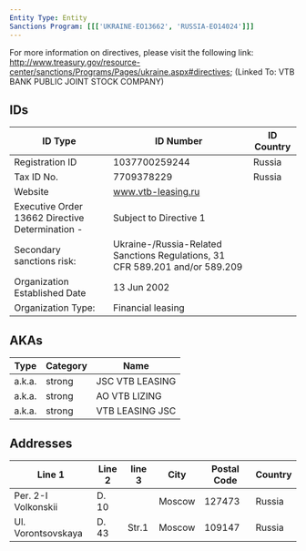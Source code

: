 ```yaml
---
Entity Type: Entity
Sanctions Program: [[['UKRAINE-EO13662', 'RUSSIA-EO14024']]]
---
```

For more information on directives, please visit the following link: http://www.treasury.gov/resource-center/sanctions/Programs/Pages/ukraine.aspx#directives; (Linked To: VTB BANK PUBLIC JOINT STOCK COMPANY)

## IDs
| ID Type | ID Number | ID Country |
|---------|-----------|------------|
| Registration ID | 1037700259244 | Russia |
| Tax ID No. | 7709378229 | Russia |
| Website | www.vtb-leasing.ru |  |
| Executive Order 13662 Directive Determination - | Subject to Directive 1 |  |
| Secondary sanctions risk: | Ukraine-/Russia-Related Sanctions Regulations, 31 CFR 589.201 and/or 589.209 |  |
| Organization Established Date | 13 Jun 2002 |  |
| Organization Type: | Financial leasing |  |


## AKAs
| Type | Category | Name      | 
|------|----------|-----------|
| a.k.a. | strong | JSC VTB LEASING |
| a.k.a. | strong | AO VTB LIZING |
| a.k.a. | strong | VTB LEASING JSC |


## Addresses
| Line 1 | Line 2 | line 3 | City | Postal Code| Country | 
|--------|--------|--------|------|------------|---------|
| Per. 2-I Volkonskii | D. 10 |  | Moscow | 127473 | Russia |
| Ul. Vorontsovskaya | D. 43 | Str.1 | Moscow | 109147 | Russia |

